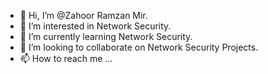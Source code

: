 - 👋 Hi, I’m @Zahoor Ramzan Mir.
- 👀 I’m interested in Network Security.
- 🌱 I’m currently learning Network Security.
- 💞️ I’m looking to collaborate on Network Security Projects.
- 📫 How to reach me ...

<!---
mirzaidu1-ne/mirzaidu1-ne is a ✨ special ✨ repository because its `README.md` (this file) appears on your GitHub profile.
You can click the Preview link to take a look at your changes.
--->
